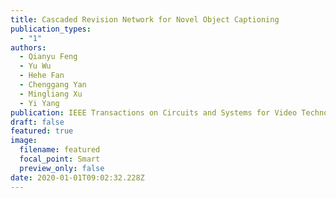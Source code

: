 ```yaml
---
title: Cascaded Revision Network for Novel Object Captioning
publication_types:
  - "1"
authors:
  - Qianyu Feng
  - Yu Wu
  - Hehe Fan
  - Chenggang Yan
  - Mingliang Xu
  - Yi Yang
publication: IEEE Transactions on Circuits and Systems for Video Technology (TCSVT)
draft: false
featured: true
image:
  filename: featured
  focal_point: Smart
  preview_only: false
date: 2020-01-01T09:02:32.228Z
---
```

